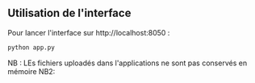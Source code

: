 ## Utilisation de l'interface

Pour lancer l'interface sur http://localhost:8050 :

```bash
python app.py
```

NB : LEs fichiers uploadés dans l'applications ne sont pas conservés en mémoire
NB2: 